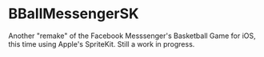 # BBallMessengerSK
Another "remake" of the Facebook Messsenger's Basketball Game for iOS, this time using Apple's SpriteKit.
Still a work in progress.
